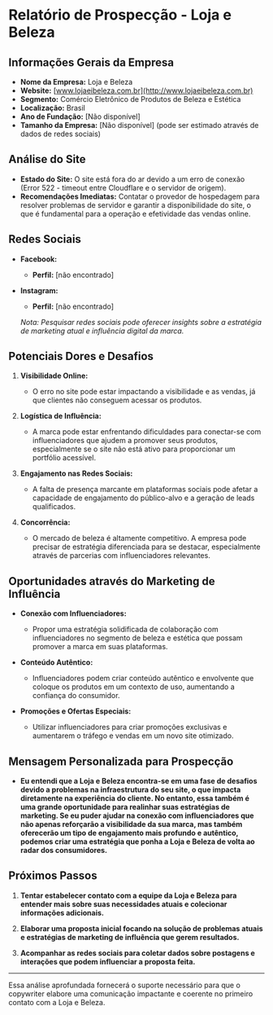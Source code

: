 # Relatório de Prospecção - Loja e Beleza

## Informações Gerais da Empresa
- **Nome da Empresa:** Loja e Beleza
- **Website:** [www.lojaeibeleza.com.br](http://www.lojaeibeleza.com.br)
- **Segmento:** Comércio Eletrônico de Produtos de Beleza e Estética
- **Localização:** Brasil
- **Ano de Fundação:** [Não disponível]
- **Tamanho da Empresa:** [Não disponível] (pode ser estimado através de dados de redes sociais)

## Análise do Site
- **Estado do Site:** O site está fora do ar devido a um erro de conexão (Error 522 - timeout entre Cloudflare e o servidor de origem).
- **Recomendações Imediatas:** Contatar o provedor de hospedagem para resolver problemas de servidor e garantir a disponibilidade do site, o que é fundamental para a operação e efetividade das vendas online.

## Redes Sociais
- **Facebook:**
  - **Perfil:** [não encontrado]
- **Instagram:**
  - **Perfil:** [não encontrado]
  
  *Nota: Pesquisar redes sociais pode oferecer insights sobre a estratégia de marketing atual e influência digital da marca.*

## Potenciais Dores e Desafios
1. **Visibilidade Online:**
   - O erro no site pode estar impactando a visibilidade e as vendas, já que clientes não conseguem acessar os produtos.
   
2. **Logística de Influência:**
   - A marca pode estar enfrentando dificuldades para conectar-se com influenciadores que ajudem a promover seus produtos, especialmente se o site não está ativo para proporcionar um portfólio acessível.

3. **Engajamento nas Redes Sociais:**
   - A falta de presença marcante em plataformas sociais pode afetar a capacidade de engajamento do público-alvo e a geração de leads qualificados.

4. **Concorrência:**
   - O mercado de beleza é altamente competitivo. A empresa pode precisar de estratégia diferenciada para se destacar, especialmente através de parcerias com influenciadores relevantes.

## Oportunidades através do Marketing de Influência
- **Conexão com Influenciadores:**
  - Propor uma estratégia solidificada de colaboração com influenciadores no segmento de beleza e estética que possam promover a marca em suas plataformas.
  
- **Conteúdo Autêntico:**
  - Influenciadores podem criar conteúdo autêntico e envolvente que coloque os produtos em um contexto de uso, aumentando a confiança do consumidor.

- **Promoções e Ofertas Especiais:**
  - Utilizar influenciadores para criar promoções exclusivas e aumentarem o tráfego e vendas em um novo site otimizado.

## Mensagem Personalizada para Prospecção
- **Eu entendi que a Loja e Beleza encontra-se em uma fase de desafios devido a problemas na infraestrutura do seu site, o que impacta diretamente na experiência do cliente. No entanto, essa também é uma grande oportunidade para realinhar suas estratégias de marketing. Se eu puder ajudar na conexão com influenciadores que não apenas reforçarão a visibilidade da sua marca, mas também oferecerão um tipo de engajamento mais profundo e autêntico, podemos criar uma estratégia que ponha a Loja e Beleza de volta ao radar dos consumidores.** 

## Próximos Passos
1. **Tentar estabelecer contato com a equipe da Loja e Beleza para entender mais sobre suas necessidades atuais e colecionar informações adicionais.**
   
2. **Elaborar uma proposta inicial focando na solução de problemas atuais e estratégias de marketing de influência que gerem resultados.**

3. **Acompanhar as redes sociais para coletar dados sobre postagens e interações que podem influenciar a proposta feita.**

---

Essa análise aprofundada fornecerá o suporte necessário para que o copywriter elabore uma comunicação impactante e coerente no primeiro contato com a Loja e Beleza.